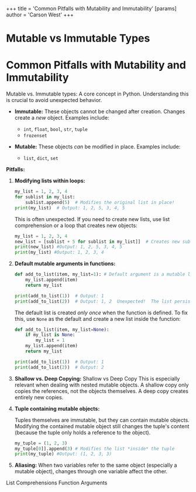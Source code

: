 +++
 title = 'Common Pitfalls with Mutability and Immutability'
[params]
	author = 'Carson West'
+++
# Mutable vs Immutable Types
# Common Pitfalls with Mutability and Immutability 
Mutable vs. Immutable types:  A core concept in Python. Understanding this is crucial to avoid unexpected behavior.

* **Immutable:**  These objects cannot be changed after creation.  Changes create a *new* object. Examples include:
    * `int`, `float`, `bool`, `str`, `tuple`
    * `frozenset`

* **Mutable:** These objects *can* be modified in place. Examples include:
    * `list`, `dict`, `set`

**Pitfalls:**

1. **Modifying lists within loops:**
    ```python
    my_list = 1, 2, 3, 4
    for sublist in my_list:
        sublist.append(5)  # Modifies the original list in place!
    print(my_list)  # Output: 1, 2, 5, 3, 4, 5
    ```

    This is often unexpected.  If you need to create new lists, use list comprehension or a loop that creates new objects:
    ```python
    my_list = 1, 2, 3, 4
    new_list = [sublist + 5 for sublist in my_list]]  # Creates new sublists
    print(new_list) #Output: 1, 2, 5, 3, 4, 5
    print(my_list) #Output: 1, 2, 3, 4
    ```

2. **Default mutable arguments in functions:**

    ```python
    def add_to_list(item, my_list=1): # Default argument is a mutable list!
        my_list.append(item)
        return my_list

    print(add_to_list(1))  # Output: 1
    print(add_to_list(2))  # Output: 1, 2  Unexpected!  The list persists across calls.
    ```

    The default list is created *only once* when the function is defined.  To fix this, use `None` as the default and create a new list inside the function:

    ```python
    def add_to_list(item, my_list=None):
        if my_list is None:
            my_list = 1
        my_list.append(item)
        return my_list

    print(add_to_list(1))  # Output: 1
    print(add_to_list(2))  # Output: 2
    ```

3. **Shallow vs. Deep Copying:** Shallow vs Deep Copy  This is especially relevant when dealing with nested mutable objects.  A shallow copy only copies the references, not the objects themselves. A deep copy creates entirely new copies.

4. **Tuple containing mutable objects:**

    Tuples themselves are immutable, but they can contain mutable objects.  Modifying the contained mutable object still changes the tuple's content (because the tuple only holds a reference to the object).

    ```python
    my_tuple = (1, 2, 3)
    my_tuple[0]].append(3) # Modifies the list *inside* the tuple
    print(my_tuple) #Output: (1, 2, 3, 3)
    ```


5. **Aliasing:** When two variables refer to the same object (especially a mutable object), changes through one variable affect the other.


List Comprehensions
Function Arguments
